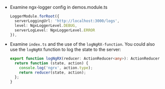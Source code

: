 - Examine ngx-logger config in demos.module.ts

  ```typescript
  LoggerModule.forRoot({
    serverLoggingUrl: 'http://localhost:3000/logs',
    level: NgxLoggerLevel.DEBUG,
    serverLogLevel: NgxLoggerLevel.ERROR
  }),
  ```

- Examine `index.ts` and the use of the `logNgRX-function`. You could also use the `logNgRX` function to log the state to the server:

  ```typescript
  export function logNgRX(reducer: ActionReducer<any>): ActionReducer<any> {
    return function (state, action) {
      console.log('ngrx', action.type);
      return reducer(state, action);
    };
  }
  ```
